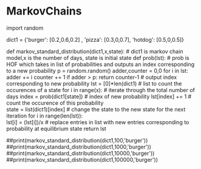 # MarkovChains

import random

dict1 = {'burger': [0.2,0.6,0.2] , 'pizza': [0.3,0,0.7], 'hotdog': [0.5,0,0.5]}

def markov_standard_distribution(dict1,x,state):    # dict1 is markov chain model,x is the number of days, state is initial state
    def prob(lst):                                  # prob is HOF which takes in list of probabilities and outputs an index corresponding to a new probability
      p = random.random()
      adder,counter = 0,0
      for i in lst:
          adder += i
          counter += 1
          if adder > p:
              return counter-1                      # output index corresponding to new probability
    lst = [0]*len(dict1)                            # list to count the occurences of a state
    for i in range(x):                              # iterate through the total number of days
        index = prob(dict1[state])                  # index of new probability
        lst[index] += 1                             # count the occurence of this probability     
        state = list(dict1)[index]                  # change the state to the new state for the next iteration
    for i in range(len(lst)):                  
        lst[i] = (lst[i])/x                         # replace entries in list with new entries corresponding to probability at equilibrium state 
    return lst




##print(markov_standard_distribution(dict1,100,'burger'))
##print(markov_standard_distribution(dict1,1000,'burger'))
##print(markov_standard_distribution(dict1,10000,'burger'))
##print(markov_standard_distribution(dict1,100000,'burger'))
